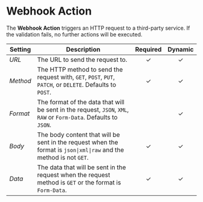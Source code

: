 # Webhook Action

<div class="tm-resource-icon">
    <!--@include: ./assets/action-webhook.svg-->
</div>

The **Webhook Action** triggers an HTTP request to a third-party service. If the validation fails, no further actions will be executed.

| Setting | Description | Required | Dynamic |
| --- | --- | :---: | :---: |
| *URL* | The URL to send the request to. | &#x2713; | &#x2713; |
| *Method* | The HTTP method to send the request with, `GET`, `POST`, `PUT`, `PATCH`, or `DELETE`. Defaults to `POST`. | &#x2713; | &#x2713; |
| *Format* | The format of the data that will be sent in the request, `JSON`, `XML`, `RAW` or `Form-Data`. Defaults to `JSON`. | | &#x2713; |
| *Body* | The body content that will be sent in the request when the format is `json\|xml\|raw` and the method is not `GET`. | &#x2713; | &#x2713; |
| *Data* | The data that will be sent in the request when the request method is `GET` or the format is `Form-Data`. | &#x2713; | &#x2713; |
<!--@include: ./_partials/common-action-settings.md-->
